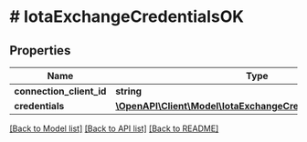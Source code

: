 # # IotaExchangeCredentialsOK

## Properties

| Name                     | Type                                                                                                      | Description | Notes |
| ------------------------ | --------------------------------------------------------------------------------------------------------- | ----------- | ----- |
| **connection_client_id** | **string**                                                                                                |             |
| **credentials**          | [**\OpenAPI\Client\Model\IotaExchangeCredentialsOKCredentials**](IotaExchangeCredentialsOKCredentials.md) |             |

[[Back to Model list]](../../README.md#models) [[Back to API list]](../../README.md#endpoints) [[Back to README]](../../README.md)
